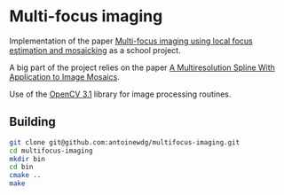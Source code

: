 # Multi-focus imaging

Implementation of the paper 
[Multi-focus imaging using local focus estimation and mosaicking](https://vision.ece.ucsb.edu/sites/vision.ece.ucsb.edu/files/publications/fedorov_focus_icip2006.pdf)
as a school project.

A big part of the project relies on the paper 
[A Multiresolution Spline With Application to
 Image Mosaics](http://www.cs.toronto.edu/~mangas/teaching/320/assignments/a3/spline83.pdf).


Use of the [OpenCV 3.1](http://opencv.org/opencv-3-1.html) library for image processing routines.


## Building

```bash
git clone git@github.com:antoinewdg/multifocus-imaging.git
cd multifocus-imaging
mkdir bin
cd bin
cmake ..
make
```